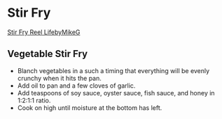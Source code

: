 # Stir Fry

[Stir Fry Reel LifebyMikeG](https://www.youtube.com/shorts/un5GQ_Hc-Tg)

## Vegetable Stir Fry

- Blanch vegetables in a such a timing that everything will be evenly crunchy when it hits the pan.
- Add oil to pan and a few cloves of garlic.
- Add teaspoons of soy sauce, oyster sauce, fish sauce, and honey in 1:2:1:1 ratio.
- Cook on high until moisture at the bottom has left.
